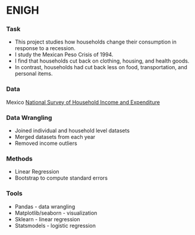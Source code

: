 # ENIGH

### Task
- This project studies how households change their consumption in response to a recession. 
- I study the Mexican Peso Crisis of 1994.
- I find that households cut back on clothing, housing, and health goods.
- In contrast, households had cut back less on food, transportation, and personal items. 

### Data
Mexico [National Survey of Household Income and Expenditure](https://en.www.inegi.org.mx/programas/enigh/tradicional/1994/)

### Data Wrangling
- Joined individual and household level datasets
- Merged datasets from each year
- Removed income outliers

### Methods
- Linear Regression
- Bootstrap to compute standard errors

### Tools
- Pandas - data wrangling
- Matplotlib/seaborn - visualization
- Sklearn - linear regression
- Statsmodels - logistic regression
